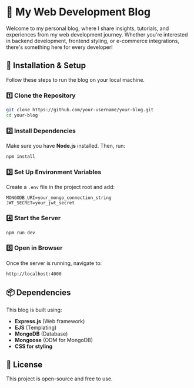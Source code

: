 
# 🚀 My Web Development Blog  

Welcome to my personal blog, where I share insights, tutorials, and experiences from my web development journey. Whether you're interested in backend development, frontend styling, or e-commerce integrations, there's something here for every developer!  

## 🔧 Installation & Setup  

Follow these steps to run the blog on your local machine.  

### **1️⃣ Clone the Repository**  
```bash
git clone https://github.com/your-username/your-blog.git
cd your-blog
```

### **2️⃣ Install Dependencies**  
Make sure you have **Node.js** installed. Then, run:  
```bash
npm install
```

### **3️⃣ Set Up Environment Variables**  
Create a `.env` file in the project root and add:  
```
MONGODB_URI=your_mongo_connection_string
JWT_SECRET=your_jwt_secret
```

### **4️⃣ Start the Server**  
```bash
npm run dev
```

### **5️⃣ Open in Browser**  
Once the server is running, navigate to:  
```
http://localhost:4000
```

## 📦 Dependencies  
This blog is built using:  
- **Express.js** (Web framework)  
- **EJS** (Templating)  
- **MongoDB** (Database)  
- **Mongoose** (ODM for MongoDB)  
- **CSS for styling**  

## 📜 License  
This project is open-source and free to use.  

